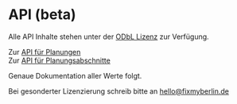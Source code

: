 # API (beta)

Alle API Inhalte stehen unter der [ODbL Lizenz](https://opendatacommons.org/licenses/odbl/) zur Verfügung. 

Zur [API für Planungen](https://api.fixmyberlin.de/api/plannings)<br />
Zur [API für Planungsabschnitte](https://api.fixmyberlin.de/api/planning-sections)

Genaue Dokumentation aller Werte folgt.

Bei gesonderter Lizenzierung schreib bitte an [hello@fixmyberlin.de](mailto:hello@fixmyberlin.de)
